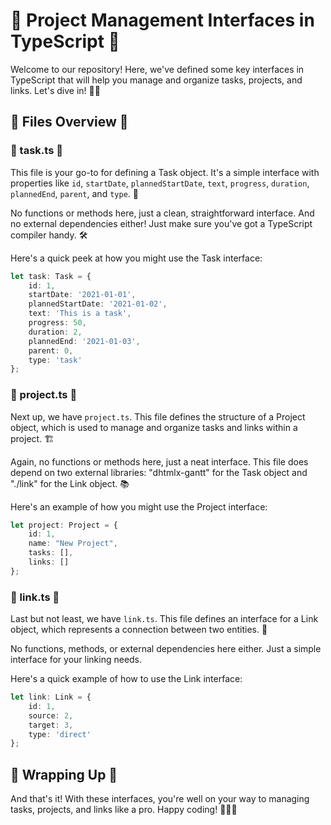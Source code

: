 # 🚀 Project Management Interfaces in TypeScript 🚀

Welcome to our repository! Here, we've defined some key interfaces in TypeScript that will help you manage and organize tasks, projects, and links. Let's dive in! 🏊‍♂️

## 📁 Files Overview 📁

### 📄 task.ts 📄

This file is your go-to for defining a Task object. It's a simple interface with properties like `id`, `startDate`, `plannedStartDate`, `text`, `progress`, `duration`, `plannedEnd`, `parent`, and `type`. 📝

No functions or methods here, just a clean, straightforward interface. And no external dependencies either! Just make sure you've got a TypeScript compiler handy. 🛠️

Here's a quick peek at how you might use the Task interface:

```typescript
let task: Task = {
    id: 1,
    startDate: '2021-01-01',
    plannedStartDate: '2021-01-02',
    text: 'This is a task',
    progress: 50,
    duration: 2,
    plannedEnd: '2021-01-03',
    parent: 0,
    type: 'task'
};
```

### 📄 project.ts 📄

Next up, we have `project.ts`. This file defines the structure of a Project object, which is used to manage and organize tasks and links within a project. 🏗️

Again, no functions or methods here, just a neat interface. This file does depend on two external libraries: "dhtmlx-gantt" for the Task object and "./link" for the Link object. 📚

Here's an example of how you might use the Project interface:

```typescript
let project: Project = {
    id: 1,
    name: "New Project",
    tasks: [],
    links: []
};
```

### 📄 link.ts 📄

Last but not least, we have `link.ts`. This file defines an interface for a Link object, which represents a connection between two entities. 🔗

No functions, methods, or external dependencies here either. Just a simple interface for your linking needs.

Here's a quick example of how to use the Link interface:

```typescript
let link: Link = {
    id: 1,
    source: 2,
    target: 3,
    type: 'direct'
};
```

## 🎉 Wrapping Up 🎉

And that's it! With these interfaces, you're well on your way to managing tasks, projects, and links like a pro. Happy coding! 🎈🎈🎈
